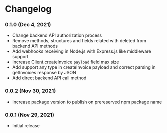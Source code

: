 # Changelog

### 0.1.0 (Dec 4, 2021)

- Change backend API authorization process
- Remove methods, structures and fields related with deleted from backend API methods
- Add webhooks receiving in Node.js with Express.js like middleware support
- Increase Client.createInvoice `payload` field max size
- Add support any type in createInvoice payload and correct parsing in getInvoices response by JSON
- Add direct backend API call method

### 0.0.2 (Nov 30, 2021)

- Increase package version to publish on prereserved npm package name

### 0.0.1 (Nov 29, 2021)

- Initial release